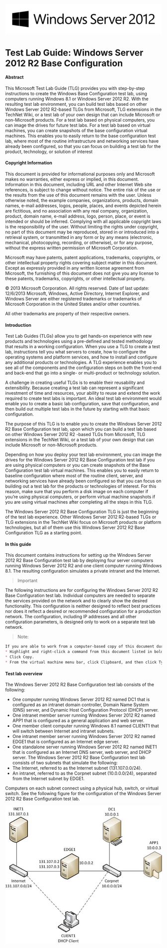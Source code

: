 ![Server2012](media/Server%202012%20Logo.png)
# Test Lab Guide: Windows Server 2012 R2 Base Configuration

#### Abstract

This Microsoft Test Lab Guide (TLG) provides you with step-by-step instructions to create the Windows Base Configuration test lab, using computers running Windows 8.1 or Windows Server 2012 R2. With the resulting test lab environment, you can build test labs based on other Windows Server 2012 R2-based TLGs from Microsoft, TLG extensions in the TechNet Wiki, or a test lab of your own design that can include Microsoft or non-Microsoft products. For a test lab based on physical computers, you can image the drives for future test labs. For a test lab based on virtual machines, you can create snapshots of the base configuration virtual machines. This enables you to easily return to the base configuration test lab, where most of the routine infrastructure and networking services have already been configured, so that you can focus on building a test lab for the product, technology, or solution of interest

#### Copyright Information

This document is provided for informational purposes only and Microsoft makes no warranties, either express or implied, in this document. Information in this document, including URL and other Internet Web site references, is subject to change without notice. The entire risk of the use or the results from the use of this document remains with the user. Unless otherwise noted, the example companies, organizations, products, domain names, e-mail addresses, logos, people, places, and events depicted herein are fictitious, and no association with any real company, organization, product, domain name, e-mail address, logo, person, place, or event is intended or should be inferred. Complying with all applicable copyright laws is the responsibility of the user. Without limiting the rights under copyright, no part of this document may be reproduced, stored in or introduced into a retrieval system, or transmitted in any form or by any means (electronic, mechanical, photocopying, recording, or otherwise), or for any purpose, without the express written permission of Microsoft Corporation. 

Microsoft may have patents, patent applications, trademarks, copyrights, or other intellectual property rights covering subject matter in this document. Except as expressly provided in any written license agreement from Microsoft, the furnishing of this document does not give you any license to these patents, trademarks, copyrights, or other intellectual property.

© 2013 Microsoft Corporation. All rights reserved.
Date of last update: 12/6/2013
Microsoft, Windows, Active Directory, Internet Explorer, and Windows Server are either registered trademarks or trademarks of Microsoft Corporation in the United States and/or other countries.

All other trademarks are property of their respective owners.

#### Introduction

Test Lab Guides (TLGs) allow you to get hands-on experience with new products and technologies using a pre-defined and tested methodology that results in a working configuration. When you use a TLG to create a test lab, instructions tell you what servers to create, how to configure the operating systems and platform services, and how to install and configure any additional products or technologies. A TLG experience enables you to see all of the components and the configuration steps on both the front-end and back-end that go into a single- or multi-product or technology solution.

A challenge in creating useful TLGs is to enable their reusability and extensibility. Because creating a test lab can represent a significant investment of time and resources, your ability to reuse and extend the work required to create test labs is important. An ideal test lab environment would enable you to create a basic lab configuration, save that configuration, and then build out multiple test labs in the future by starting with that basic configuration.

The purpose of this TLG is to enable you to create the Windows Server 2012 R2 Base Configuration test lab, upon which you can build a test lab based on other Windows Server 2012 R2 -based TLGs from Microsoft, TLG extensions in the TechNet Wiki, or a test lab of your own design that can include Microsoft or non-Microsoft products.

Depending on how you deploy your test lab environment, you can image the drives for the Windows Server 2012 R2 Base Configuration test lab if you are using physical computers or you can create snapshots of the Base Configuration test lab virtual machines. This enables you to easily return to baseline configuration where most of the routine client, server, and networking services have already been configured so that you can focus on building out a test lab for the products or technologies of interest. For this reason, make sure that you perform a disk image on each computer if you’re using physical computers, or perform virtual machine snapshots if you are using virtual machines after completing all the steps in this TLG.

The Windows Server 2012 R2 Base Configuration TLG is just the beginning of the test lab experience. Other Windows Server 2012 R2-based TLGs or TLG extensions in the TechNet Wiki focus on Microsoft products or platform technologies, but all of them use this Windows Server 2012 R2 Base Configuration TLG as a starting point. 

#### In this guide
This document contains instructions for setting up the Windows Server 2012 R2 Base Configuration test lab by deploying four server computers running Windows Server 2012 R2 and one client computer running Windows 8.1. The resulting configuration simulates a private intranet and the Internet.

>Important 

The following instructions are for configuring the Windows Server 2012 R2 Base Configuration test lab. Individual computers are needed to separate the services provided on the network and to clearly show the desired functionality. This configuration is neither designed to reflect best practices nor does it reflect a desired or recommended configuration for a production network. The configuration, including IP addresses and all other configuration parameters, is designed only to work on a separate test lab network.

>Note: 
```markdown
If you are able to work from a computer-based copy of this document during the lab exercises, and you are running virtual machines in Hyper-V, leverage the Hyper-V clipboard integration feature to paste commands. This will minimize potential errors with mistyped command strings.
* Highlight and right-click a command from this document listed in bold text.
* Click Copy.
* From the virtual machine menu bar, click Clipboard, and then click Type clipboard text.
```

#### Test lab overview
The Windows Server 2012 R2 Base Configuration test lab consists of the following:
* One computer running Windows Server 2012 R2 named DC1 that is configured as an intranet domain controller, Domain Name System (DNS) server, and Dynamic Host Configuration Protocol (DHCP) server.
* One intranet member server running Windows Server 2012 R2 named APP1 that is configured as a general application and web server.
* One member client computer running Windows 8.1 named CLIENT1 that will switch between Internet and intranet subnets.
* One intranet member server running Windows Server 2012 R2 named EDGE1 that is configured as an Internet edge server.
* One standalone server running Windows Server 2012 R2 named INET1 that is configured as an Internet DNS server, web server, and DHCP server.
The Windows Server 2012 R2 Base Configuration test lab consists of two subnets that simulate the following:
* The Internet, referred to as the Internet subnet (131.107.0.0/24).
* An intranet, referred to as the Corpnet subnet (10.0.0.0/24), separated from the Internet subnet by EDGE1.

Computers on each subnet connect using a physical hub, switch, or virtual switch. See the following figure for the configuration of the Windows Server 2012 R2 Base Configuration test lab.

![Figure 1](media/Server%202012%20R2%20Base%20Configuration.png)
